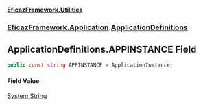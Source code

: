 #### [EficazFramework.Utilities](EficazFrameworkUtilities.md 'EficazFramework Utilities')
### [EficazFramework.Application](EficazFrameworkUtilities.md#EficazFramework.Application 'EficazFramework.Application').[ApplicationDefinitions](EficazFramework.Application/ApplicationDefinitions.md 'EficazFramework.Application.ApplicationDefinitions')

## ApplicationDefinitions.APPINSTANCE Field

```csharp
public const string APPINSTANCE = ApplicationInstance;
```

#### Field Value
[System.String](https://docs.microsoft.com/en-us/dotnet/api/System.String 'System.String')